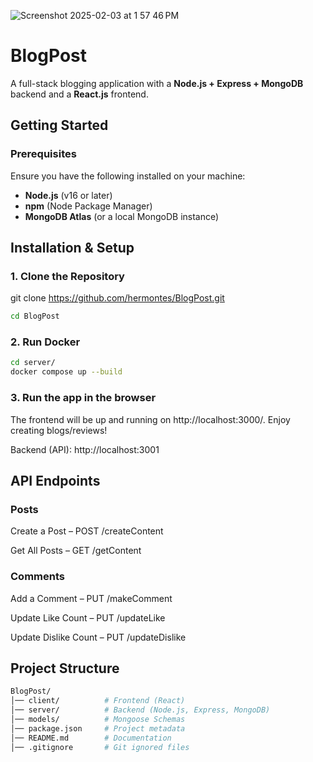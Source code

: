 
![Screenshot 2025-02-03 at 1 57 46 PM](https://github.com/user-attachments/assets/bc917f23-9d0b-4cea-98f0-196d101306d7)

# BlogPost

A full-stack blogging application with a **Node.js + Express + MongoDB** backend and a **React.js** frontend.

## Getting Started

### Prerequisites  
Ensure you have the following installed on your machine:  
- **Node.js** (v16 or later)  
- **npm** (Node Package Manager)  
- **MongoDB Atlas** (or a local MongoDB instance)  

## Installation & Setup  

### 1. Clone the Repository  

git clone https://github.com/hermontes/BlogPost.git
```bash
cd BlogPost
```

### 2. Run Docker

```bash
cd server/
docker compose up --build
```

### 3. Run the app in the browser

The frontend will be up and running on http://localhost:3000/. Enjoy creating blogs/reviews!

Backend (API): http://localhost:3001

## API Endpoints
### Posts
Create a Post – POST /createContent

Get All Posts – GET /getContent
### Comments
Add a Comment – PUT /makeComment

Update Like Count – PUT /updateLike

Update Dislike Count – PUT /updateDislike

## Project Structure

```bash
BlogPost/
│── client/          # Frontend (React)
│── server/          # Backend (Node.js, Express, MongoDB)
│── models/          # Mongoose Schemas
│── package.json     # Project metadata
│── README.md        # Documentation
│── .gitignore       # Git ignored files
```

